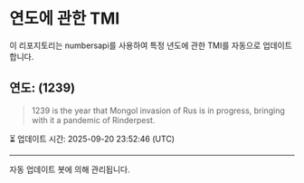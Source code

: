 
# 연도에 관한 TMI

이 리포지토리는 numbersapi를 사용하여 특정 년도에 관한 TMI를 자동으로 업데이트합니다.

## 연도: (1239)
> 1239 is the year that Mongol invasion of Rus is in progress, bringing with it a pandemic of Rinderpest.

⏳ 업데이트 시간: 2025-09-20 23:52:46 (UTC)

---
자동 업데이트 봇에 의해 관리됩니다.
